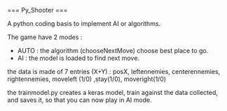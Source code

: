=== Py_Shooter ===

A python coding basis to implement  AI or algorithms. 

The game have 2 modes : 

 * AUTO : the algorithm (chooseNextMove) choose best place to go.
 * AI : the model is loaded to find next move.

the data is made of 7 entries (X+Y) :
posX, leftennemies, centerennemies, rightennemies, moveleft (1/0) ,stay(1/0), moveright(1/0)

the trainmodel.py creates a keras model, train against the data collected, and saves it, so that you can now play in AI mode.

